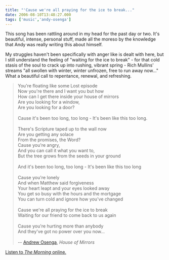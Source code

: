 ```yaml
---
title: "'Cause we're all praying for the ice to break..."
date: 2006-08-10T13:48:27.000
tags: ['music','andy-osenga']
---
```


This song has been rattling around in my head for the past day or two. It's beautiful, intense, personal stuff, made all the moreso by the knowledge that Andy was really writing this about himself.

My struggles haven't been specifically with anger like is dealt with here, but I still understand the feeling of "waiting for the ice to break" - for that cold stasis of the soul to crack up into rushing, vibrant spring - Rich Mullins' streams "all swollen with winter, winter unfrozen, free to run away now..." What a beautiful call to repentance, renewal, and refreshing.

> You're floating like some Lost episode  
> Now you're there and I want you but how  
> How can I get there inside your house of mirrors  
> Are you looking for a window,  
> Are you looking for a door?  
> <br/>
> Cause it's been too long, too long - It's been like this too long.  
> <br/>
> There's Scripture taped up to the wall now  
> Are you getting any solace  
> From the promises, the Word?  
> Cause you're angry,  
> And you can call it what you want to,  
> But the tree grows from the seeds in your ground  
> <br/>
> And it's been too long, too long - It's been like this too long  
> <br/>
> Cause you're lonely  
> And when Matthew said forgiveness  
> Your heart leapt and your eyes looked away  
> You get so busy with the hours and the mortgage  
> You can turn cold and ignore how you've changed  
> <br/>
> Cause we're all praying for the ice to break  
> Waiting for our friend to come back to us again  
> <br/>
> Cause you're hurting more than anybody  
> And they've got no power over you now...  
> <br/>
> \-- [Andrew Osenga](http://www.andrewosenga.com/blog/), _House of Mirrors_

[Listen to _The Morning_ online.](http://www.andrewosenga.com)
